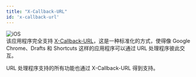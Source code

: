 ```yaml
---
title: "X-Callback-URL"
id: 'x-callback-url'
---
```


![iOS](/assets/iOS.svg)<br />
该应用程序完全支持 [X-Callback-URL](http://x-callback-url.com/)，这是一种标准化的方式，使得像 Google Chrome、Drafts 和 Shortcuts 这样的应用程序可以通过 URL 处理程序彼此交互。

URL 处理程序支持的所有功能也通过 X-Callback-URL 得到支持。